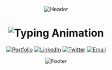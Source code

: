 <div align="center">
  
  ![Header](https://capsule-render.vercel.app/api?type=waving&color=gradient&height=200&section=header&text=Navod%20Wijesooriya&fontSize=60&fontAlignY=35&animation=fadeIn&desc=Full%20Stack%20Developer&descAlignY=60)

</div>

<h1 align="center">
  <img src="https://readme-typing-svg.herokuapp.com?font=Fira+Code&weight=600&size=26&pause=1000&color=38BCF7&center=true&vCenter=true&width=500&lines=Building+Digital+Experiences;Clean+Code+Enthusiast;Problem+Solver;Continuous+Learner" alt="Typing Animation" />
</h1>

<div align="center">
  
  [![Portfolio](https://img.shields.io/badge/-Portfolio-38BCF7?style=for-the-badge&logo=react&logoColor=white)](https://navodwijesooriya.me)
[![LinkedIn](https://img.shields.io/badge/-LinkedIn-0A66C2?style=for-the-badge&logo=linkedin&logoColor=white)]([https://linkedin.com/in/navodwijesooriya](https://www.linkedin.com/in/navod-wijesooriya/))  
[![Twitter](https://img.shields.io/badge/-Twitter-1DA1F2?style=for-the-badge&logo=twitter&logoColor=white)]((https://x.com/NavodWijesoriya))
  [![Email](https://img.shields.io/badge/-Email-EA4335?style=for-the-badge&logo=gmail&logoColor=white)](mailto:navodtwijesooriya@gmail.com)

</div>


<div align="center">
  
  ![Footer](https://capsule-render.vercel.app/api?type=waving&color=gradient&height=100&section=footer&animation=fadeIn)

</div>
